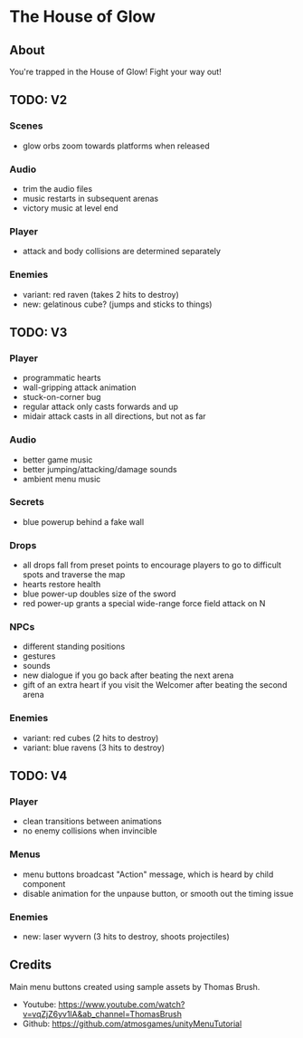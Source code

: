 # The House of Glow

## About

You're trapped in the House of Glow! Fight your way out!

## TODO: V2

### Scenes

- glow orbs zoom towards platforms when released

### Audio

- trim the audio files
- music restarts in subsequent arenas
- victory music at level end

### Player

- attack and body collisions are determined separately

### Enemies

- variant: red raven (takes 2 hits to destroy)
- new: gelatinous cube? (jumps and sticks to things)

## TODO: V3

### Player

- programmatic hearts
- wall-gripping attack animation
- stuck-on-corner bug
- regular attack only casts forwards and up
- midair attack casts in all directions, but not as far

### Audio

- better game music
- better jumping/attacking/damage sounds
- ambient menu music

### Secrets

- blue powerup behind a fake wall

### Drops

- all drops fall from preset points to encourage players to go to difficult spots and traverse the map
- hearts restore health
- blue power-up doubles size of the sword
- red power-up grants a special wide-range force field attack on N

### NPCs

- different standing positions
- gestures
- sounds
- new dialogue if you go back after beating the next arena
- gift of an extra heart if you visit the Welcomer after beating the second arena

### Enemies

- variant: red cubes (2 hits to destroy)
- variant: blue ravens (3 hits to destroy)

## TODO: V4

### Player

- clean transitions between animations
- no enemy collisions when invincible

### Menus

- menu buttons broadcast "Action" message, which is heard by child component
- disable animation for the unpause button, or smooth out the timing issue

### Enemies

- new: laser wyvern (3 hits to destroy, shoots projectiles)

## Credits

Main menu buttons created using sample assets by Thomas Brush.

- Youtube: https://www.youtube.com/watch?v=vqZjZ6yv1lA&ab_channel=ThomasBrush
- Github: https://github.com/atmosgames/unityMenuTutorial
